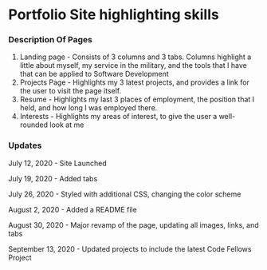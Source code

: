 # Portfolio Site highlighting skills

### Description Of Pages

1. Landing page - Consists of 3 columns and 3 tabs. Columns highlight a little about myself, my service in the military, and the tools that I have that can be applied to Software Development
1. Projects Page - Highlights my 3 latest projects, and provides a link for the user to visit the page itself.
1. Resume - Highlights my last 3 places of employment, the position that I held, and how long I was employed there.
1. Interests - Highlights my areas of interest, to give the user a well-rounded look at me

### Updates

July 12, 2020 - Site Launched 

July 19, 2020 - Added tabs

July 26, 2020 - Styled with additional CSS, changing the color scheme

August 2, 2020 - Added a README file

August 30, 2020 - Major revamp of the page, updating all images, links, and tabs

September 13, 2020 - Updated projects to include the latest Code Fellows Project


